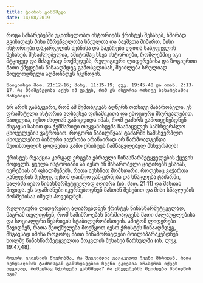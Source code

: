 ```yaml
---
title: ტაძრის განწმედა
date: 14/08/2019
---
```


როცა სახარებებში ვკითხულობთ ისტორიებს ქრისტეს შესახებ, ხშირად გვიზიდავს მისი მზრუნველობა სნეულთა და ბავშვთა მიმართ, მისი ისტორიები დაკარგულის ძებნისა და საუბრები ღვთის სასუფევლის შესახებ. შესაძლებელია, ამიტომაც სხვა ისტორიები, რომლებშიც იგი მტკიცედ და მძაფრად მოქმედებს, რელიგიური ლიდერებისა და ზოგიერთი მათი ქმედების წინააღმდეგ გამოსვლისას, შეიძლება სრულიად მოულოდნელი აღმოჩნდეს ჩვენთვის.

`წაიკითხეთ მათ. 21:12-16; მარკ. 11:15-19; ლუკ. 19:45-48 და იოან. 2:13-17. რა მნიშვნელობა აქვს იმ ფაქტს, რომ ეს ისტორია ოთხივე სახარებაშია ჩაწერილი?`

არ არის გასაკვირი, რომ ამ შემთხვევას აღწერს ოთხივე მახარობელი. ეს დრამატული ისტორია აღსავსეა დინამიკითა და ემოციური მხურვალებით. ნათელია, იესო ძალიან განიცდიდა იმას, რომ ტაძარს გამოიყენებდნენ მსგავსი სახით და ჭეშმარიტი თაყვანისცემა ჩაანაცვლეს სამსხვერპლო ცხოველების ვაჭრობით. როგორი წაბილწვაა! ტაძარში სამსხვერპლო ცხოველებით ბინძური ვაჭრობა არანაირად არ წარმოადგენდა წუთისოფლის ცოდვების გამო ქრისტეს ჩამნაცვლებელ მსხვერპლს!

ქრისტეს რეაქცია კარგად ერგება ებრაელი წინასწარმეტყველების ქცევის მოდელს. ყველა ისტორიაში ან იესო ან მახარობელი ციტირებს ესაიას, იერემიას ან ფსალმუნებს, რათა აეხსნათ მომხდარი. როდესაც ვაჭართა განდევნის შემდეგ იესომ დაიწყო განკურნება და სწავლება ტაძარში, ხალხმა იესო წინასწარმეტყველად აღიარა (იხ. მათ. 21:11) და მასთან მივიდა. ეს ადამიანები იკურნებოდნენ მასთან შეხებით და მისი სწავლების მოსმენისას იმედს პოვებდნენ.

რელიგიური ლიდერებიც აღიარებდნენ ქრისტეს წინასწარმეტყველად, მაგრამ თვლიდნენ, რომ საშიშროებას წარმოადგენს მათი ძალაუფლებისა და სოციალური წესრიგის სტაბილურობისთვის. ამიტომ ლიდერები წავიდნენ, რათა შეთქმულება მოეწყოთ იესო ქრისტეს წინააღმდეგ, მსგავსად იმისა როგორც მათი წინამორბედები მოილაპარაკებდნენ ხოლმე წინასწარმეტყველთა მოკვლის შესახებ წარსულში (იხ. ლუკ. 19:47,48).

`როგორც ეკლესიის წევრებმა, რა შეგვიძლია გავაკეთოთ ჩვენი მხრიდან, რათა იერუსალიმის ტაძრისგან განსხვავებით ჩვენი ეკლესია არასდროს იქცეს ადგილად, რომელსაც სჭირდება განწმედა? რა ქმედებებმა შეიძლება წაბილწონ იგი?`
